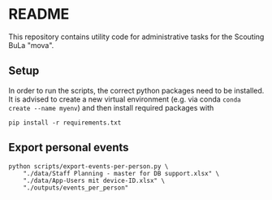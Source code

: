 # README

This repository contains utility code for administrative tasks for the
Scouting BuLa "mova".

## Setup

In order to run the scripts, the correct python packages need to be installed.
It is advised to create a new virtual environment (e.g. via conda `conda create --name myenv`) and then
install required packages with

```shell
pip install -r requirements.txt
```

## Export personal events

```shell
python scripts/export-events-per-person.py \
    "./data/Staff Planning - master for DB support.xlsx" \
    "./data/App-Users mit device-ID.xlsx" \
    "./outputs/events_per_person"
```
